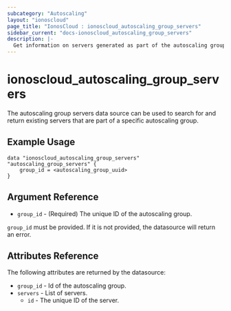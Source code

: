 ```yaml
---
subcategory: "Autoscaling"
layout: "ionoscloud"
page_title: "IonosCloud : ionoscloud_autoscaling_group_servers"
sidebar_current: "docs-ionoscloud_autoscaling_group_servers"
description: |-
  Get information on servers generated as part of the autoscaling group.
---
```


# ionoscloud\_autoscaling_group_servers

The autoscaling group servers data source can be used to search for and return existing servers that are part of a specific autoscaling group.

## Example Usage

```hcl
data "ionoscloud_autoscaling_group_servers" "autoscaling_group_servers" {
	group_id = <autoscaling_group_uuid>
}
```

## Argument Reference

* `group_id` - (Required) The unique ID of the autoscaling group.

`group_id` must be provided. If it is not provided, the datasource will return an error.

## Attributes Reference

The following attributes are returned by the datasource:

* `group_id` - Id of the autoscaling group.
* `servers` - List of servers.
    * `id` - The unique ID of the server.